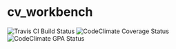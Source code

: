 # cv_workbench

![Travis CI Build Status](https://travis-ci.org/mwolfram/cv_workbench.svg?branch=master)
![CodeClimate Coverage Status](https://codeclimate.com/github/mwolfram/cv_workbench/badges/coverage.svg)
![CodeClimate GPA Status](https://codeclimate.com/github/mwolfram/cv_workbench/badges/gpa.svg)

